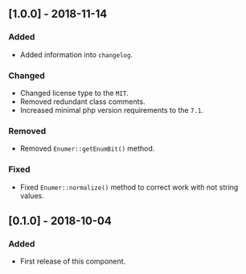 ## [1.0.0] - 2018-11-14
### Added
- Added information into `changelog`.
### Changed
- Changed license type to the `MIT`.
- Removed redundant class comments.
- Increased minimal php version requirements to the `7.1`.
### Removed
- Removed `Enumer::getEnumBit()` method.
### Fixed
- Fixed `Enumer::normalize()` method to correct work with not string values.

## [0.1.0] - 2018-10-04
### Added
- First release of this component.

